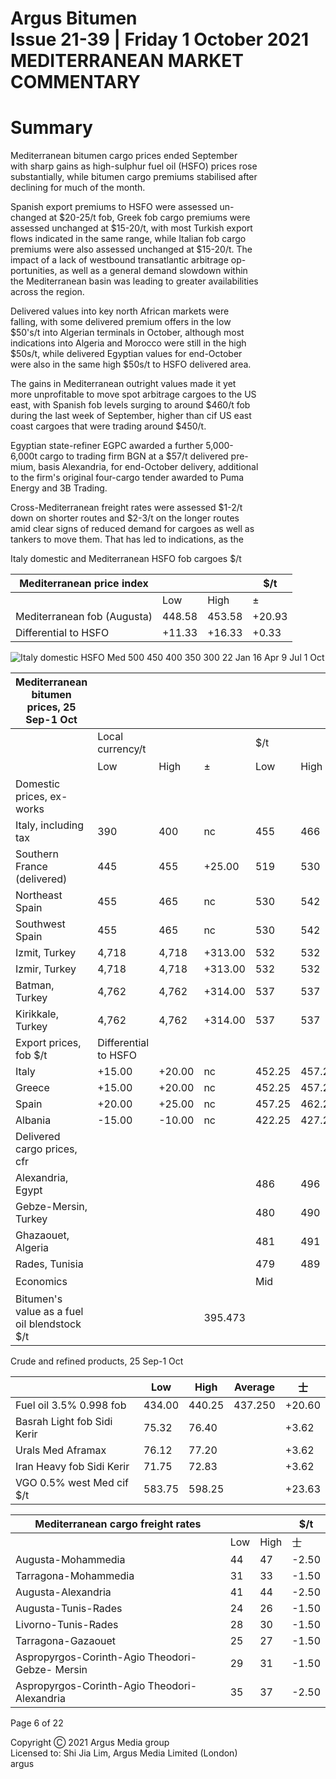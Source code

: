 Argus Bitumen   
Issue 21\-39 \| Friday 1 October 2021 MEDITERRANEAN MARKET COMMENTARY
===============================

 Summary
=======

   
Mediterranean bitumen cargo prices ended September  
with sharp gains as high\-sulphur fuel oil (HSFO) prices rose  
substantially, while bitumen cargo premiums stabilised after  
declining for much of the month.

   
Spanish export premiums to HSFO were assessed un\-  
changed at $20\-25/t fob, Greek fob cargo premiums were  
assessed unchanged at $15\-20/t, with most Turkish export  
flows indicated in the same range, while Italian fob cargo  
premiums were also assessed unchanged at $15\-20/t. The  
impact of a lack of westbound transatlantic arbitrage op\-  
portunities, as well as a general demand slowdown within  
the Mediterranean basin was leading to greater availabilities  
across the region.

   
Delivered values into key north African markets were  
falling, with some delivered premium offers in the low  
$50's/t into Algerian terminals in October, although most  
indications into Algeria and Morocco were still in the high  
$50s/t, while delivered Egyptian values for end\-October  
were also in the same high $50s/t to HSFO delivered area.

   
The gains in Mediterranean outright values made it yet  
more unprofitable to move spot arbitrage cargoes to the US  
east, with Spanish fob levels surging to around $460/t fob  
during the last week of September, higher than cif US east  
coast cargoes that were trading around $450/t.

   
Egyptian state\-refiner EGPC awarded a further 5,000\-  
6,000t cargo to trading firm BGN at a $57/t delivered pre\-  
mium, basis Alexandria, for end\-October delivery, additional  
to the firm's original four\-cargo tender awarded to Puma  
Energy and 3B Trading.

   
Cross\-Mediterranean freight rates were assessed $1\-2/t  
down on shorter routes and $2\-3/t on the longer routes  
amid clear signs of reduced demand for cargoes as well as  
tankers to move them. That has led to indications, as the

 Italy domestic and Mediterranean HSFO fob cargoes $/t

   


| Mediterranean price index |  |  | $/t |
| --- | --- | --- | --- |
|  | Low | High | ± |
| Mediterranean fob (Augusta) | 448\.58 | 453\.58 | \+20\.93 |
| Differential to HSFO | \+11\.33 | \+16\.33 | \+0\.33 |

 ![Italy domestic HSFO Med
500
450
400
350
300
22 Jan 16 Apr 9 Jul 1 Oct]()   


| Mediterranean bitumen prices, 25 Sep\-1 Oct | | | | | | |
| --- | --- | --- | --- | --- | --- | --- |
|  | Local currency/t | | | $/t | | |
|  | Low | High | ± | Low | High | 士 |
| Domestic prices, ex\-works |  |  |  |  |  |  |
| Italy, including tax | 390 | 400 | nc | 455 | 466 | \-3\.00 |
| Southern France (delivered) | 445 | 455 | \+25\.00 | 519 | 530 | \+25\.50 |
| Northeast Spain | 455 | 465 | nc | 530 | 542 | \-4\.00 |
| Southwest Spain | 455 | 465 | nc | 530 | 542 | \-4\.00 |
| Izmit, Turkey | 4,718 | 4,718 | \+313\.00 | 532 | 532 | \+24\.00 |
| Izmir, Turkey | 4,718 | 4,718 | \+313\.00 | 532 | 532 | \+24\.00 |
| Batman, Turkey | 4,762 | 4,762 | \+314\.00 | 537 | 537 | \+24\.00 |
| Kirikkale, Turkey | 4,762 | 4,762 | \+314\.00 | 537 | 537 | \+24\.00 |
| Export prices, fob $/t | Differential to HSFO | | | | | |
| Italy | \+15\.00 | \+20\.00 | nc | 452\.25 | 457\.25 | \+20\.60 |
| Greece | \+15\.00 | \+20\.00 | nc | 452\.25 | 457\.25 | \+20\.60 |
| Spain | \+20\.00 | \+25\.00 | nc | 457\.25 | 462\.25 | \+20\.60 |
| Albania | \-15\.00 | \-10\.00 | nc | 422\.25 | 427\.25 | \+20\.60 |
| Delivered cargo prices, cfr |  |  |  |  |  |  |
| Alexandria, Egypt |  |  |  | 486 | 496 | \+18\.00 |
| Gebze\-Mersin, Turkey |  |  |  | 480 | 490 | \+19\.00 |
| Ghazaouet, Algeria |  |  |  | 481 | 491 | \+19\.00 |
| Rades, Tunisia |  |  |  | 479 | 489 | \+19\.00 |
| Economics |  |  |  | Mid |  | 土 |
| Bitumen's value as a fuel oil blendstock $/t | | | 395\.473 | |  | \+18\.57 |

 Crude and refined products, 25 Sep\-1 Oct

   


|  | Low | High | Average | 士 |
| --- | --- | --- | --- | --- |
| Fuel oil 3\.5% 0\.998 fob | 434\.00 | 440\.25 | 437\.250 | \+20\.60 |
| Basrah Light fob Sidi Kerir | 75\.32 | 76\.40 |  | \+3\.62 |
| Urals Med Aframax | 76\.12 | 77\.20 |  | \+3\.62 |
| Iran Heavy fob Sidi Kerir | 71\.75 | 72\.83 |  | \+3\.62 |
| VGO 0\.5% west Med cif $/t | 583\.75 | 598\.25 |  | \+23\.63 |

 

| Mediterranean cargo freight rates |  |  | $/t |
| --- | --- | --- | --- |
|  | Low | High | 士 |
| Augusta\-Mohammedia | 44 | 47 | \-2\.50 |
| Tarragona\-Mohammedia | 31 | 33 | \-1\.50 |
| Augusta\-Alexandria | 41 | 44 | \-2\.50 |
| Augusta\-Tunis\-Rades | 24 | 26 | \-1\.50 |
| Livorno\-Tunis\-Rades | 28 | 30 | \-1\.50 |
| Tarragona\-Gazaouet | 25 | 27 | \-1\.50 |
| Aspropyrgos\-Corinth\-Agio Theodori\-Gebze\- Mersin | 29 | 31 | \-1\.50 |
| Aspropyrgos\-Corinth\-Agio Theodori\-Alexandria | 35 | 37 | \-2\.50 |

 Page 6 of 22

   
Copyright Ⓒ 2021 Argus Media group  
Licensed to: Shi Jia Lim, Argus Media Limited (London)   
argus

